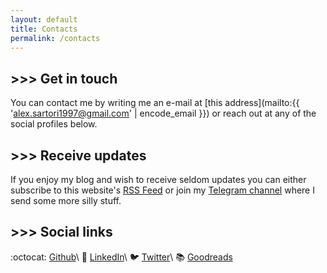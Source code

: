 ```yaml
---
layout: default
title: Contacts
permalink: /contacts
---
```


## \>>> Get in touch
You can contact me by writing me an e-mail at [this address](mailto:{{ 'alex.sartori1997@gmail.com' | encode_email }}) or reach out at any of the social profiles below.

## \>>> Receive updates
If you enjoy my blog and wish to receive seldom updates you can either subscribe to this website's [RSS Feed](/feed.xml) or join my [Telegram channel](https://t.me/sandrostechnologies) where I send some more silly stuff.

## \>>> Social links
:octocat: [Github](https://github.com/AlexSartori)\\
:briefcase: [LinkedIn](https://www.linkedin.com/in/alessandro-sartori-92a567100/)\\
:bird: [Twitter](https://twitter.com/alex__sartori)\\
:books: [Goodreads](https://www.goodreads.com/user/show/88443905-alex-sartori)
